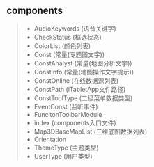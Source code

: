 ## components

> * AudioKeywords              (语音关键字)
> * CheckStatus                (框选状态)
> * ColorList                  (颜色列表)
> * Const                      (常量(专题图文字))
> * ConstAnalyst               (常量(地图分析文字))
> * ConstInfo                  (常量(地图操作文字提示))
> * ConstOnline                (在线数据源列表)
> * ConstPath                  (iTabletApp文件路径)
> * ConstToolType              (二级菜单数据类型)
> * EventConst                 (监听事件)
> * FuncitonToolbarModule
> * index                      (components入口文件)
> * Map3DBaseMapList           (三维底图数据列表)
> * Orientation
> * ThemeType                  (主题类型)
> * UserType                   (用户类型)


